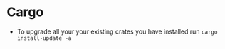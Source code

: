 # Cargo

- To upgrade all your your existing crates you have installed run ```cargo install-update -a```